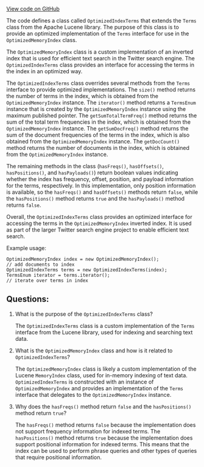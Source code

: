 [View code on GitHub](https://github.com/misbahsy/the-algorithm/src/java/com/twitter/search/core/earlybird/index/inverted/OptimizedIndexTerms.java)

The code defines a class called `OptimizedIndexTerms` that extends the `Terms` class from the Apache Lucene library. The purpose of this class is to provide an optimized implementation of the `Terms` interface for use in the `OptimizedMemoryIndex` class. 

The `OptimizedMemoryIndex` class is a custom implementation of an inverted index that is used for efficient text search in the Twitter search engine. The `OptimizedIndexTerms` class provides an interface for accessing the terms in the index in an optimized way. 

The `OptimizedIndexTerms` class overrides several methods from the `Terms` interface to provide optimized implementations. The `size()` method returns the number of terms in the index, which is obtained from the `OptimizedMemoryIndex` instance. The `iterator()` method returns a `TermsEnum` instance that is created by the `OptimizedMemoryIndex` instance using the maximum published pointer. The `getSumTotalTermFreq()` method returns the sum of the total term frequencies in the index, which is obtained from the `OptimizedMemoryIndex` instance. The `getSumDocFreq()` method returns the sum of the document frequencies of the terms in the index, which is also obtained from the `OptimizedMemoryIndex` instance. The `getDocCount()` method returns the number of documents in the index, which is obtained from the `OptimizedMemoryIndex` instance. 

The remaining methods in the class (`hasFreqs()`, `hasOffsets()`, `hasPositions()`, and `hasPayloads()`) return boolean values indicating whether the index has frequency, offset, position, and payload information for the terms, respectively. In this implementation, only position information is available, so the `hasFreqs()` and `hasOffsets()` methods return `false`, while the `hasPositions()` method returns `true` and the `hasPayloads()` method returns `false`. 

Overall, the `OptimizedIndexTerms` class provides an optimized interface for accessing the terms in the `OptimizedMemoryIndex` inverted index. It is used as part of the larger Twitter search engine project to enable efficient text search. 

Example usage:

```
OptimizedMemoryIndex index = new OptimizedMemoryIndex();
// add documents to index
OptimizedIndexTerms terms = new OptimizedIndexTerms(index);
TermsEnum iterator = terms.iterator();
// iterate over terms in index
```
## Questions: 
 1. What is the purpose of the `OptimizedIndexTerms` class?
    
    The `OptimizedIndexTerms` class is a custom implementation of the `Terms` interface from the Lucene library, used for indexing and searching text data.

2. What is the `OptimizedMemoryIndex` class and how is it related to `OptimizedIndexTerms`?
    
    The `OptimizedMemoryIndex` class is likely a custom implementation of the Lucene `MemoryIndex` class, used for in-memory indexing of text data. `OptimizedIndexTerms` is constructed with an instance of `OptimizedMemoryIndex` and provides an implementation of the `Terms` interface that delegates to the `OptimizedMemoryIndex` instance.

3. Why does the `hasFreqs()` method return `false` and the `hasPositions()` method return `true`?
    
    The `hasFreqs()` method returns `false` because the implementation does not support frequency information for indexed terms. The `hasPositions()` method returns `true` because the implementation does support positional information for indexed terms. This means that the index can be used to perform phrase queries and other types of queries that require positional information.